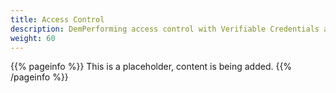 ```yaml
---
title: Access Control
description: DemPerforming access control with Verifiable Credentials acting as Electronic Mandates.
weight: 60
---
```


{{% pageinfo %}}
This is a placeholder, content is being added.
{{% /pageinfo %}}

